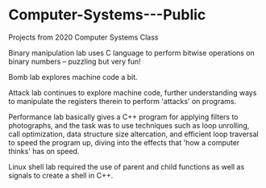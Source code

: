 # Computer-Systems---Public
Projects from 2020 Computer Systems Class

Binary manipulation lab uses C language to perform bitwise operations on binary numbers – puzzling but very fun!

Bomb lab explores machine code a bit.

Attack lab continues to explore machine code, further understanding ways to manipulate the registers therein to perform 'attacks' on programs.

Performance lab basically gives a C++ program for applying filters to photographs, and the task was to use techniques such as loop unrolling, call optimization, 
data structure size altercation, and efficient loop traversal to speed the program up, diving into the effects that 'how a computer thinks' has on speed.

Linux shell lab required the use of parent and child functions as well as signals to create a shell in C++.
